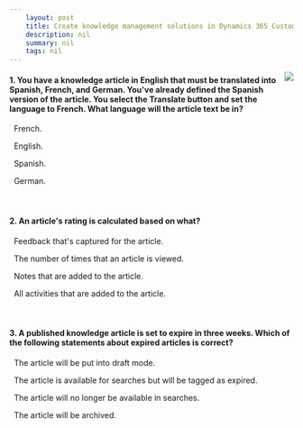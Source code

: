 ```yaml
---
    layout: post
    title: Create knowledge management solutions in Dynamics 365 Customer Service  
    description: nil
    summary: nil
    tags: nil
---
```



 <a target="_blank" href="https://docs.microsoft.com/en-us/learn/modules/creating-and-designing-knowledge-management-solutions/7-knowledge-check/"><i class="fas fa-external-link-alt"></i> </a>
 <img align="right" src="https://docs.microsoft.com/en-us/learn/achievements/create-and-design-knowledge-management-solutions.svg">
####  1. You have a knowledge article in English that must be translated into Spanish, French, and German. You've already defined the Spanish version of the article. You select the Translate button and set the language to French. What language will the article text be in?


<i class='far fa-square'></i> &nbsp;&nbsp;French.

<i class='fas fa-check-square' style='color: Dodgerblue;'></i> &nbsp;&nbsp;English.

<i class='far fa-square'></i> &nbsp;&nbsp;Spanish.

<i class='far fa-square'></i> &nbsp;&nbsp;German.
<br />
<br />
<br />

####  2. An article's rating is calculated based on what?


<i class='fas fa-check-square' style='color: Dodgerblue;'></i> &nbsp;&nbsp;Feedback that's captured for the article.

<i class='far fa-square'></i> &nbsp;&nbsp;The number of times that an article is viewed.

<i class='far fa-square'></i> &nbsp;&nbsp;Notes that are added to the article.

<i class='far fa-square'></i> &nbsp;&nbsp;All activities that are added to the article.
<br />
<br />
<br />

####  3. A published knowledge article is set to expire in three weeks. Which of the following statements about expired articles is correct?


<i class='far fa-square'></i> &nbsp;&nbsp;The article will be put into draft mode.

<i class='far fa-square'></i> &nbsp;&nbsp;The article is available for searches but will be tagged as expired.

<i class='fas fa-check-square' style='color: Dodgerblue;'></i> &nbsp;&nbsp;The article will no longer be available in searches.

<i class='far fa-square'></i> &nbsp;&nbsp;The article will be archived.
<br />
<br />
<br />
